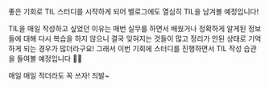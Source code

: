<p><img alt="" src="https://velog.velcdn.com/images/sooozi/post/5ef09da2-040b-483f-aafd-8739e1252143/image.gif" /></p>
<p>좋은 기회로 TIL 스터디를 시작하게 되어 벨로그에도 열심히 TIL을 남겨볼 예정입니다!</p>
<p>TIL을 매일 작성하고 싶었던 이유는 매번 실무를 하면서 배웠거나 정확하게 알게된 정보들에 대해 다시 복습을 하지 않으니 결국 잊혀지는 것들이 많고 정리가 안된 상태로 기억하게 되는 경우가 많더라구요!
그래서 이번 기회에 스터디를 진행하면서 TIL 작성 습관을 들여볼 예정입니다 👩‍💻</p>
<p>매일 매일 적더라도 꼭 쓰자! 즤발~</p>